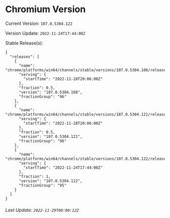 # Chromium Version

Current Version: `107.0.5304.122`

Version Update: `2022-11-24T17:44:00Z`

Stable Release(s):
```
{
  "releases": [
    {
      "name": "chrome/platforms/win64/channels/stable/versions/107.0.5304.108/releases/1669665960",
      "serving": {
        "startTime": "2022-11-28T20:06:00Z"
      },
      "fraction": 0.5,
      "version": "107.0.5304.108",
      "fractionGroup": "96"
    },
    {
      "name": "chrome/platforms/win64/channels/stable/versions/107.0.5304.121/releases/1669665960",
      "serving": {
        "startTime": "2022-11-28T20:06:00Z"
      },
      "fraction": 0.5,
      "version": "107.0.5304.121",
      "fractionGroup": "96"
    },
    {
      "name": "chrome/platforms/win64/channels/stable/versions/107.0.5304.122/releases/1669311840",
      "serving": {
        "startTime": "2022-11-24T17:44:00Z"
      },
      "fraction": 1,
      "version": "107.0.5304.122",
      "fractionGroup": "95"
    }
  ]
}
```

###### Last Update: `2022-11-29T00:00:12Z`
